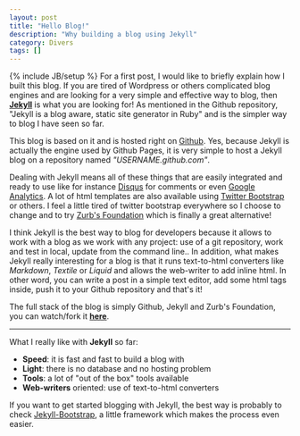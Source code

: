 ```yaml
---
layout: post
title: "Hello Blog!"
description: "Why building a blog using Jekyll"
category: Divers
tags: []
---
```

{% include JB/setup %}
For a first post, I would like to briefly explain how I built this blog. If you are tired of Wordpress or others complicated blog engines and are looking for a very simple and effective way to blog, then 
<a href="https://github.com/mojombo/jekyll/wiki" title="github.com/mojombo/jekyll" target="_blank"><strong>Jekyll</strong></a> is what you are looking for! 
As mentioned in the Github repository, "Jekyll is a blog aware, static site generator in Ruby" and is the simpler way to blog I have seen so far.  

This blog is based on it and is hosted right on 
<a href="https://github.com" title="github.com" target="_blank">Github</a>.
Yes, because Jekyll is actually the engine used by Github Pages, it is very simple to host a Jekyll blog on a repository named *"USERNAME.github.com"*.

Dealing with Jekyll means all of these things that are easily integrated and ready to use like for instance
<a href="http://disqus.com/" title="disqus.com" target="_blank">Disqus</a> for comments or even
<a href="http://www.google.com/analytics/" title="google.com/analytics" target="_blank">Google Analytics</a>. 
A lot of html templates are also available using
<a href="http://twitter.github.com/bootstrap/" title="twitter.github.com/bootstrap" target="_blank">Twitter Bootstrap</a> or others.
I feel a little tired of twitter bootstrap everywhere so I choose to change and to try
<a href="http://foundation.zurb.com/" title="foundation.zurb.com" target="_blank">Zurb's Foundation</a> which is finally a great alternative!

I think Jekyll is the best way to blog for developers because it allows to work with a blog as we work with any project: use of a git repository, work and test in local, update from the command line..
In addition, what makes Jekyll really interesting for a blog is that it runs text-to-html converters like *Markdown*, *Textile* or *Liquid* and allows the web-writer to add inline html. In other word, you
can write a post in a simple text editor, add some html tags inside, push it to your Github repository and that's it!

The full stack of the blog is simply Github, Jekyll and Zurb's Foundation, you can watch/fork it 
<a href="https://github.com/ThibaultLaurens/thibaultlaurens.github.com" title="github.com/ThibaultLaurens/thibaultlaurens.github.com" target="_blank"><strong>here</strong></a>.

* * * 

What I really like with **Jekyll** so far:
*   **Speed**: it is fast and fast to build a blog with
*   **Light**: there is no database and no hosting problem
*   **Tools**: a lot of "out of the box" tools available
*   **Web-writers** oriented: use of text-to-html converters    

If you want to get started blogging with Jekyll, the best way is probably to check
<a href="http://jekyllbootstrap.com/" title="jekyllbootstrap.com" target="_blank">Jekyll-Bootstrap</a>, a little framework which makes the process even easier.
